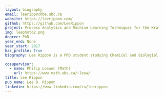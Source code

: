 ```yaml
---
layout: biography
email: leeripp@chbe.ubc.ca
website: https://leerippon.com/
github: https://github.com/LeeRippon
project: Process Analytics and Machine Learning Techniques for the Kraft Pulping Process
img: leephoto2.png
degree: PhD
year_end: None
year_start: 2017
has_profile: True
biography: Lee Rippon is a PhD student studying Chemical and Biologial Engineering (CHBE) at UBC. He also holds BASc and MASc degrees from UBC in CHBE where his research experience includes applications of compressive sensing, adaptive control, system identification and process monitoring on sheet and film processes. His current research interests include applying process analytics and machine learning techniques to historical process data to perform fault detection, isolation, and diagnosis in a kraft pulping process.

cosupervisor: 
  - name: Philip Loewen (Math)
    url: https://www.math.ubc.ca/~loew/
title: Lee Rippon
pub_name: Lee D. Rippon
linkedin: https://www.linkedin.com/in/leerippon
---
```

